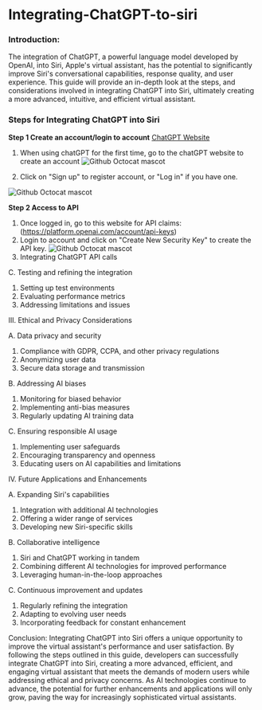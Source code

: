 # Integrating-ChatGPT-to-siri

### Introduction:

The integration of ChatGPT, a powerful language model developed by OpenAI, into Siri, Apple's virtual assistant, has the potential to significantly improve Siri's conversational capabilities, response quality, and user experience. This guide will provide an in-depth look at the steps, and considerations involved in integrating ChatGPT into Siri, ultimately creating a more advanced, intuitive, and efficient virtual assistant.

### Steps for Integrating ChatGPT into Siri

**Step 1 Create an account/login to account** [ChatGPT Website](https://chat.openai.com/auth/login)
1. When using chatGPT for the first time, go to the chatGPT website to create an account
![Github Octocat mascot](https://github.com/JiaxiongWeng-Conor/Integrating-ChatGPT-to-siri/blob/f1d2e83ecaab9697e5c99dbefbf21963fa44e586/Image/WX20230324-143335.png)

2. Click on "Sign up" to register account, or "Log in" if you have one.

![Github Octocat mascot](https://github.com/JiaxiongWeng-Conor/Integrating-ChatGPT-to-siri/blob/f1d2e83ecaab9697e5c99dbefbf21963fa44e586/Image/WX20230324-143253.png)

**Step 2 Access to API**
1. Once logged in, go to this website for API claims:(https://platform.openai.com/account/api-keys)
2. Login to account and click on "Create New Security Key" to create the API key.
![Github Octocat mascot]([https://github.com/JiaxiongWeng-Conor/Integrating-ChatGPT-to-siri/blob/f1d2e83ecaab9697e5c99dbefbf21963fa44e586/Image/WX20230324-143253.png](https://github.com/JiaxiongWeng-Conor/Integrating-ChatGPT-to-siri/blob/23cef5796f5f75043b50f554f6d5e35e4708ad00/Image/WX20230324-144724.png))
3. Integrating ChatGPT API calls

C. Testing and refining the integration
1. Setting up test environments
2. Evaluating performance metrics
3. Addressing limitations and issues

III. Ethical and Privacy Considerations

A. Data privacy and security
1. Compliance with GDPR, CCPA, and other privacy regulations
2. Anonymizing user data
3. Secure data storage and transmission

B. Addressing AI biases
1. Monitoring for biased behavior
2. Implementing anti-bias measures
3. Regularly updating AI training data

C. Ensuring responsible AI usage
1. Implementing user safeguards
2. Encouraging transparency and openness
3. Educating users on AI capabilities and limitations

IV. Future Applications and Enhancements

A. Expanding Siri's capabilities
1. Integration with additional AI technologies
2. Offering a wider range of services
3. Developing new Siri-specific skills

B. Collaborative intelligence
1. Siri and ChatGPT working in tandem
2. Combining different AI technologies for improved performance
3. Leveraging human-in-the-loop approaches

C. Continuous improvement and updates
1. Regularly refining the integration
2. Adapting to evolving user needs
3. Incorporating feedback for constant enhancement

Conclusion:
Integrating ChatGPT into Siri offers a unique opportunity to improve the virtual assistant's performance and user satisfaction. By following the steps outlined in this guide, developers can successfully integrate ChatGPT into Siri, creating a more advanced, efficient, and engaging virtual assistant that meets the demands of modern users while addressing ethical and privacy concerns. As AI technologies continue to advance, the potential for further enhancements and applications will only grow, paving the way for increasingly sophisticated virtual assistants.

